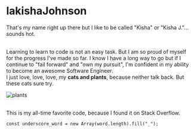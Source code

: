 # lakishaJohnson
That's my name right up there but I like to be called "Kisha" or "Kisha J."... sounds hot.

<br>
Learning to learn to code is not an easy task. But I am so proud of myself for the progress I've made so far. I know I have a long way to go but if I continue to "fail forward" and "own my pursuit", I'm confident in my ability to become an awesome Software Engineer. 

<br>
I just love, love, love, my <strong>cats and plants</strong>, because neither talk back. But these cats sure try. 

![plants](https://i1.wp.com/boingboing.net/wp-content/uploads/2019/08/f19080221.jpg?fit=600%2C488&ssl=1)

<br>
This is my all-time favorite code, because I found it on Stack Overflow.  

```
const underscore_word = new Array(word.length).fill("_");
```